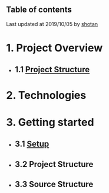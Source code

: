 Table of contents
-------------------

Last updated at 2019/10/05 by [shotan](mailto:shotan@sfc.wide.ad.jp)

# 1. Project Overview

- ## 1.1 [Project Structure](./PROJECT_STRUCT.md)

# 2. Technologies

# 3. Getting started

- ## 3.1 [Setup](./SETUP.md)

- ## 3.2 Project Structure

- ## 3.3 Source Structure
